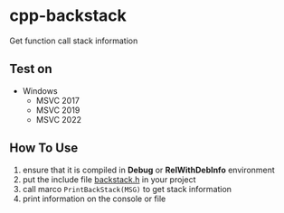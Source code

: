 # cpp-backstack

Get function call stack information

## Test on

- Windows
  - MSVC 2017
  - MSVC 2019
  - MSVC 2022

## How To Use

1. ensure that it is compiled in **Debug** or **RelWithDebInfo** environment 
2. put the include file [backstack.h](./include/backstack/backstack.h) in your project
3. call marco `PrintBackStack(MSG)` to get stack information
4. print information on the console or file

